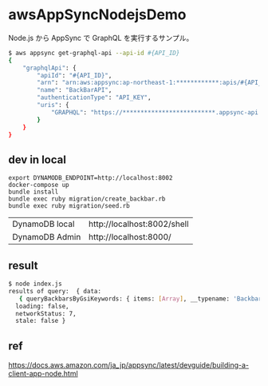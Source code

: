 # awsAppSyncNodejsDemo

Node.js から AppSync で GraphQL を実行するサンプル。

```bash
$ aws appsync get-graphql-api --api-id #{API_ID}
{
    "graphqlApi": {
        "apiId": "#{API_ID}",
        "arn": "arn:aws:appsync:ap-northeast-1:************:apis/#{API_ID}",
        "name": "BackBarAPI",
        "authenticationType": "API_KEY",
        "uris": {
            "GRAPHQL": "https://**************************.appsync-api.ap-northeast-1.amazonaws.com/graphql"
        }
    }
}
```

## dev in local

```
export DYNAMODB_ENDPOINT=http://localhost:8002
docker-compose up
bundle install
bundle exec ruby migration/create_backbar.rb
bundle exec ruby migration/seed.rb
```

|                |                             |
| :------------- | :-------------------------- |
| DynamoDB local | http://localhost:8002/shell |
| DynamoDB Admin | http://localhost:8000/      |

## result

```bash
$ node index.js
results of query:  { data:
   { queryBackbarsByGsiKeywords: { items: [Array], __typename: 'BackbarConnection' } },
  loading: false,
  networkStatus: 7,
  stale: false }
```

## ref

https://docs.aws.amazon.com/ja_jp/appsync/latest/devguide/building-a-client-app-node.html
